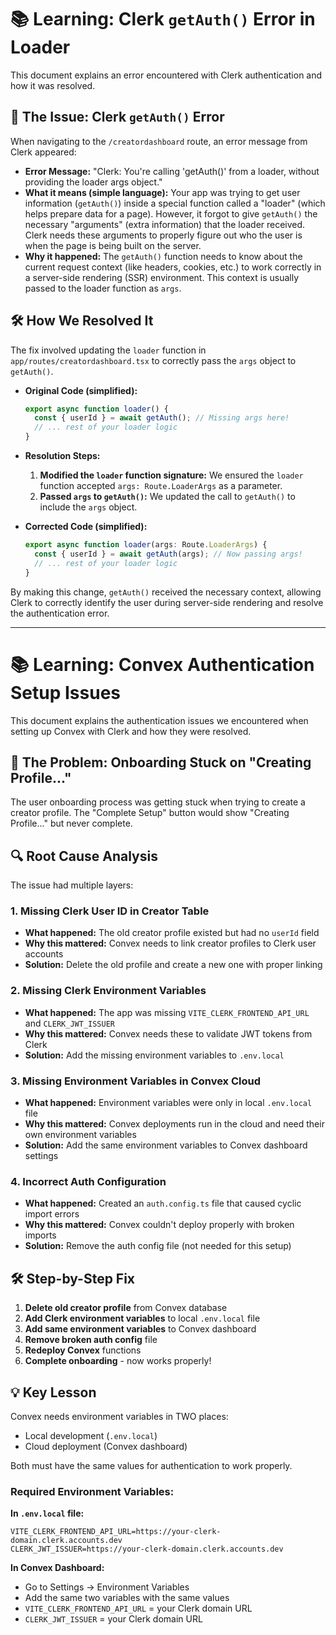 # 📚 Learning: Clerk `getAuth()` Error in Loader

This document explains an error encountered with Clerk authentication and how it was resolved.

## 🚨 The Issue: Clerk `getAuth()` Error

When navigating to the `/creatordashboard` route, an error message from Clerk appeared:

*   **Error Message:** "Clerk: You're calling 'getAuth()' from a loader, without providing the loader args object."
*   **What it means (simple language):** Your app was trying to get user information (`getAuth()`) inside a special function called a "loader" (which helps prepare data for a page). However, it forgot to give `getAuth()` the necessary "arguments" (extra information) that the loader received. Clerk needs these arguments to properly figure out who the user is when the page is being built on the server.
*   **Why it happened:** The `getAuth()` function needs to know about the current request context (like headers, cookies, etc.) to work correctly in a server-side rendering (SSR) environment. This context is usually passed to the loader function as `args`.

## 🛠️ How We Resolved It

The fix involved updating the `loader` function in `app/routes/creatordashboard.tsx` to correctly pass the `args` object to `getAuth()`.

*   **Original Code (simplified):**
    ```typescript
    export async function loader() {
      const { userId } = await getAuth(); // Missing args here!
      // ... rest of your loader logic
    }
    ```

*   **Resolution Steps:**
    1.  **Modified the `loader` function signature:** We ensured the `loader` function accepted `args: Route.LoaderArgs` as a parameter.
    2.  **Passed `args` to `getAuth()`:** We updated the call to `getAuth()` to include the `args` object.

*   **Corrected Code (simplified):**
    ```typescript
    export async function loader(args: Route.LoaderArgs) {
      const { userId } = await getAuth(args); // Now passing args!
      // ... rest of your loader logic
    }
    ```

By making this change, `getAuth()` received the necessary context, allowing Clerk to correctly identify the user during server-side rendering and resolve the authentication error.

---

# 📚 Learning: Convex Authentication Setup Issues

This document explains the authentication issues we encountered when setting up Convex with Clerk and how they were resolved.

## 🚨 The Problem: Onboarding Stuck on "Creating Profile..."

The user onboarding process was getting stuck when trying to create a creator profile. The "Complete Setup" button would show "Creating Profile..." but never complete.

## 🔍 Root Cause Analysis

The issue had multiple layers:

### 1. Missing Clerk User ID in Creator Table
- **What happened:** The old creator profile existed but had no `userId` field
- **Why this mattered:** Convex needs to link creator profiles to Clerk user accounts
- **Solution:** Delete the old profile and create a new one with proper linking

### 2. Missing Clerk Environment Variables
- **What happened:** The app was missing `VITE_CLERK_FRONTEND_API_URL` and `CLERK_JWT_ISSUER`
- **Why this mattered:** Convex needs these to validate JWT tokens from Clerk
- **Solution:** Add the missing environment variables to `.env.local`

### 3. Missing Environment Variables in Convex Cloud
- **What happened:** Environment variables were only in local `.env.local` file
- **Why this mattered:** Convex deployments run in the cloud and need their own environment variables
- **Solution:** Add the same environment variables to Convex dashboard settings

### 4. Incorrect Auth Configuration
- **What happened:** Created an `auth.config.ts` file that caused cyclic import errors
- **Why this mattered:** Convex couldn't deploy properly with broken imports
- **Solution:** Remove the auth config file (not needed for this setup)

## 🛠️ Step-by-Step Fix

1. **Delete old creator profile** from Convex database
2. **Add Clerk environment variables** to local `.env.local` file
3. **Add same environment variables** to Convex dashboard
4. **Remove broken auth config** file
5. **Redeploy Convex** functions
6. **Complete onboarding** - now works properly!

## 💡 Key Lesson

Convex needs environment variables in TWO places:
- Local development (`.env.local`)
- Cloud deployment (Convex dashboard)

Both must have the same values for authentication to work properly.

### Required Environment Variables:

**In `.env.local` file:**
```
VITE_CLERK_FRONTEND_API_URL=https://your-clerk-domain.clerk.accounts.dev
CLERK_JWT_ISSUER=https://your-clerk-domain.clerk.accounts.dev
```

**In Convex Dashboard:**
- Go to Settings → Environment Variables
- Add the same two variables with the same values
- `VITE_CLERK_FRONTEND_API_URL` = your Clerk domain URL
- `CLERK_JWT_ISSUER` = your Clerk domain URL